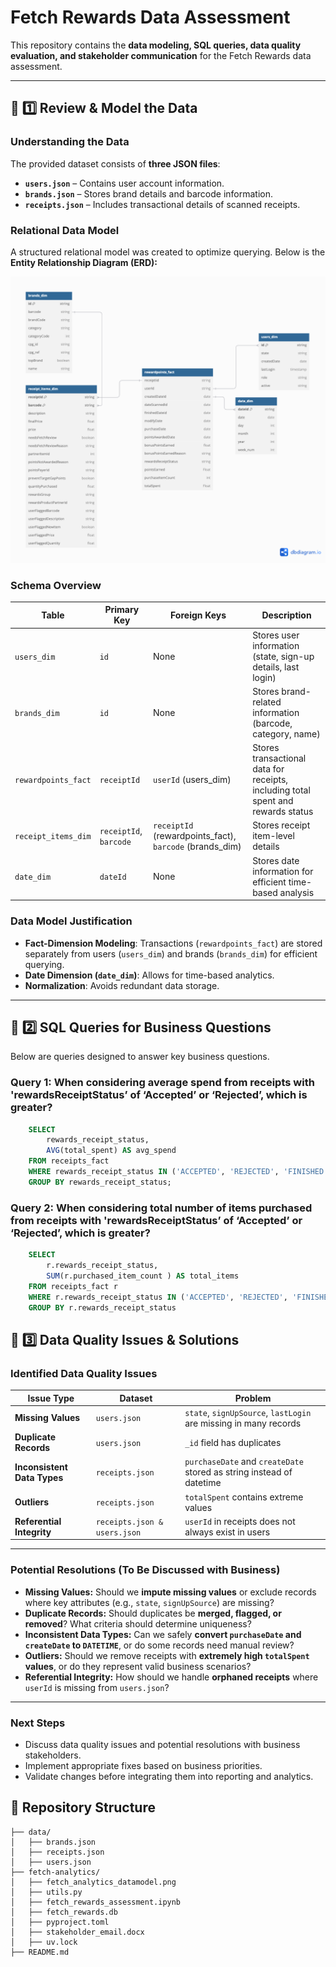 # **Fetch Rewards Data Assessment**
This repository contains the **data modeling, SQL queries, data quality evaluation, and stakeholder communication** for the Fetch Rewards data assessment.

---

## **📌 1️⃣ Review & Model the Data**
### **Understanding the Data**
The provided dataset consists of **three JSON files**:
- **`users.json`** – Contains user account information.
- **`brands.json`** – Stores brand details and barcode information.
- **`receipts.json`** – Includes transactional details of scanned receipts.

### **Relational Data Model**
A structured relational model was created to optimize querying. Below is the **Entity Relationship Diagram (ERD):**

<p align="center">
    <img src="fetch-analytics/fetch_analytics_datamodel.png" alt="Data Model Diagram" width="600"/>
</p>

### **Schema Overview**
| Table | Primary Key | Foreign Keys | Description |
|--------|------------|--------------|-------------|
| `users_dim` | `id` | None | Stores user information (state, sign-up details, last login) |
| `brands_dim` | `id` | None | Stores brand-related information (barcode, category, name) |
| `rewardpoints_fact` | `receiptId` | `userId` (users_dim) | Stores transactional data for receipts, including total spent and rewards status |
| `receipt_items_dim` | `receiptId`, `barcode` | `receiptId` (rewardpoints_fact), `barcode` (brands_dim) | Stores receipt item-level details |
| `date_dim` | `dateId` | None | Stores date information for efficient time-based analysis |

### **Data Model Justification**
- **Fact-Dimension Modeling**: Transactions (`rewardpoints_fact`) are stored separately from users (`users_dim`) and brands (`brands_dim`) for efficient querying.
- **Date Dimension (`date_dim`)**: Allows for time-based analytics.
- **Normalization**: Avoids redundant data storage.

---

## **📌 2️⃣ SQL Queries for Business Questions**
Below are queries designed to answer key business questions.
### **Query 1: When considering average spend from receipts with 'rewardsReceiptStatus’ of ‘Accepted’ or ‘Rejected’, which is greater?**
```sql
    SELECT 
        rewards_receipt_status,
        AVG(total_spent) AS avg_spend
    FROM receipts_fact
    WHERE rewards_receipt_status IN ('ACCEPTED', 'REJECTED', 'FINISHED')
    GROUP BY rewards_receipt_status;
```

### **Query 2: When considering total number of items purchased from receipts with 'rewardsReceiptStatus’ of ‘Accepted’ or ‘Rejected’, which is greater?**
```sql
    SELECT 
        r.rewards_receipt_status,
        SUM(r.purchased_item_count ) AS total_items
    FROM receipts_fact r
    WHERE r.rewards_receipt_status IN ('ACCEPTED', 'REJECTED', 'FINISHED')
    GROUP BY r.rewards_receipt_status
```

## 📌 3️⃣ Data Quality Issues & Solutions

### **Identified Data Quality Issues**

| **Issue Type**            | **Dataset**           | **Problem**                                             |
|---------------------------|----------------------|--------------------------------------------------------|
| **Missing Values**        | `users.json`         | `state`, `signUpSource`, `lastLogin` are missing in many records |
| **Duplicate Records**     | `users.json`         | `_id` field has duplicates                            |
| **Inconsistent Data Types** | `receipts.json`  | `purchaseDate` and `createDate` stored as string instead of datetime |
| **Outliers**             | `receipts.json`      | `totalSpent` contains extreme values                  |
| **Referential Integrity** | `receipts.json & users.json` | `userId` in receipts does not always exist in users |

---

### **Potential Resolutions (To Be Discussed with Business)**
- **Missing Values:** Should we **impute missing values** or exclude records where key attributes (e.g., `state`, `signUpSource`) are missing?
- **Duplicate Records:** Should duplicates be **merged, flagged, or removed**? What criteria should determine uniqueness?
- **Inconsistent Data Types:** Can we safely **convert `purchaseDate` and `createDate` to `DATETIME`**, or do some records need manual review?
- **Outliers:** Should we remove receipts with **extremely high `totalSpent` values**, or do they represent valid business scenarios?
- **Referential Integrity:** How should we handle **orphaned receipts** where `userId` is missing from `users.json`?

---

### **Next Steps**
- Discuss data quality issues and potential resolutions with business stakeholders.
- Implement appropriate fixes based on business priorities.
- Validate changes before integrating them into reporting and analytics.

## 📂 Repository Structure
```
├── data/
│   ├── brands.json
│   ├── receipts.json
│   ├── users.json
├── fetch-analytics/
│   ├── fetch_analytics_datamodel.png
│   ├── utils.py
│   ├── fetch_rewards_assessment.ipynb
│   ├── fetch_rewards.db
│   ├── pyproject.toml
│   ├── stakeholder_email.docx
│   ├── uv.lock
├── README.md
```
